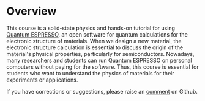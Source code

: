 # Overview

This course is a solid-state physics and hands-on tutorial for using [Quantum ESPRESSO](https://www.quantum-espresso.org/), an open software for quantum calculations for the electronic structure of materials. When we design a new material, the electronic structure calculation is essential to discuss the origin of the material's physical properties, particularly for semiconductors. Nowadays, many researchers and students can run Quantum ESPRESSO on personal computers without paying for the software. Thus, this course is essential for students who want to understand the physics of materials for their experiments or applications.

If you have corrections or suggestions, please raise an [comment](https://github.com/nguyen-group/QE-SSP/discussions) on Github.

```{tableofcontents}
```

